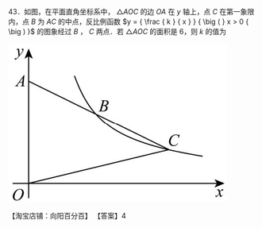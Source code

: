 43．如图，在平面直角坐标系中， $\triangle A O C$ 的边 $O A$ 在 $y$ 轴上，点 $C$ 在第一象限内，点 $B$ 为 $A C$ 的中点，反比例函数 $y = { \frac { k } { x } } { \big ( } x > 0 { \big ) }$ 的图象经过 $B$ ， $C$ 两点．若 ${ \triangle A O C }$ 的面积是 6，则 $k$ 的值为

![](<../../qs_image_DB/专题1-4_一文搞定反比例函数7个模型，13类题型（解析版）_/3a688488bf16fedd23760dbd2d5291ab32ca5db4e147fde84218716c90191693.jpg>)

【淘宝店铺：向阳百分百】 【答案】4

